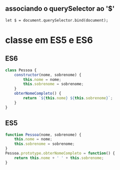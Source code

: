 ## associando o querySelector ao '$'
`let $ = document.querySelector.bind(document);`

# classe em ES5 e ES6

## ES6
```javascript
class Pessoa {
    constructor(nome, sobrenome) {
        this.nome = nome;
        this.sobrenome = sobrenome;
    }
    obterNomeCompleto() {
        return `${this.nome} ${this.sobrenome}`;
    }
}
```
## ES5
```javascript
function Pessoa(nome, sobrenome) {
    this.nome = nome;
    this.sobrenome = sobrenome;
}
Pessoa.prototype.obterNomeCompleto = function() {
    return this.nome + ' ' + this.sobrenome; 
}
```